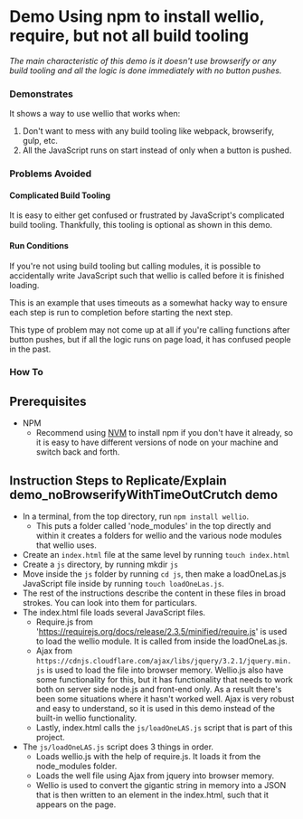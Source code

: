 # Demo Using npm to install wellio, require, but not all build tooling
_The main characteristic of this demo is it doesn't use browserify or any build tooling and all the logic is done immediately with no button pushes._

### Demonstrates
It shows a way to use wellio that works when:
1. Don't want to mess with any build tooling like webpack, browserify, gulp, etc.
2. All the JavaScript runs on start instead of only when a button is pushed.

### Problems Avoided
#### Complicated Build Tooling
It is easy to either get confused or frustrated by JavaScript's complicated build tooling. Thankfully, this tooling is optional as shown in this demo.

#### Run Conditions
If you're not using build tooling but calling modules, it is possible to accidentally write JavaScript such that wellio is called before it is finished loading.

This is an example that uses timeouts as a somewhat hacky way to ensure each step is run to completion before starting the next step.

This type of problem may not come up at all if you're calling functions after button pushes, but if all the logic runs on page load, it has confused people in the past.

### How To

## Prerequisites
- NPM
  - Recommend using [NVM](https://github.com/nvm-sh/nvm) to install npm if you don't have it already, so it is easy to have different versions of node on your machine and switch back and forth.


## Instruction Steps to Replicate/Explain demo_noBrowserifyWithTimeOutCrutch demo
- In a terminal, from the top directory, run `npm install wellio`. 
  - This puts a folder called 'node_modules' in the top directly and within it creates a folders for wellio and the various node modules that wellio uses.
- Create an `index.html` file at the same level by running `touch index.html`
- Create a `js` directory, by running mkdir `js`
- Move inside the `js` folder by running `cd js`, then make a loadOneLas.js JavaScript file inside by running `touch loadOneLas.js`.
- The rest of the instructions describe the content in these files in broad strokes. You can look into them for particulars.
- The index.html file loads several JavaScript files.
  - Require.js from 'https://requirejs.org/docs/release/2.3.5/minified/require.js' is used to load the wellio module. It is called from inside the loadOneLas.js.
  - Ajax from `https://cdnjs.cloudflare.com/ajax/libs/jquery/3.2.1/jquery.min.js` is used to load the file into browser memory. Wellio.js also have some functionality for this, but it has functionality that needs to work both on server side node.js and front-end only. As a result there's been some situations where it hasn't worked well. Ajax is very robust and easy to understand, so it is used in this demo instead of the built-in wellio functionality.
  - Lastly, index.html calls the `js/loadOneLAS.js` script that is part of this project.
- The `js/loadOneLAS.js` script does 3 things in order.
  - Loads wellio.js with the help of require.js. It loads it from the node_modules folder.
  - Loads the well file using Ajax from jquery into browser memory.
  - Wellio is used to convert the gigantic string in memory into a JSON that is then written to an element in the index.html, such that it appears on the page.